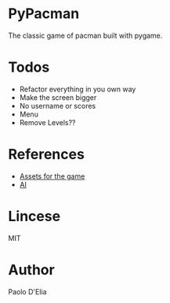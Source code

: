 # PyPacman

The classic game of pacman built with pygame.

# Todos

- Refactor everything in you own way
- Make the screen bigger
- No username or scores
- Menu
- Remove Levels??


# References

- [Assets for the game]()
- [AI]()

# Lincese

MIT

# Author

Paolo D'Elia
